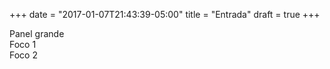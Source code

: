 +++
date = "2017-01-07T21:43:39-05:00"
title = "Entrada"
draft = true
+++

<div class="row">
    <div class="col-lg-7">
        Panel grande
    </div>
    <div class="col-lg-5">
        <div>
            Foco 1
        </div>
        <div>
            Foco 2
        </div>
    </div>
</div>
